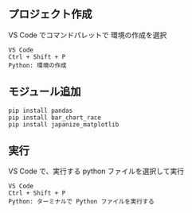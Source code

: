 
## プロジェクト作成
VS Code でコマンドパレットで 環境の作成を選択
```
VS Code
Ctrl + Shift + P
Python: 環境の作成
```

## モジュール追加

```
pip install pandas
pip install bar_chart_race
pip install japanize_matplotlib
```

## 実行
VS Code で、実行する python ファイルを選択して実行

```
VS Code
Ctrl + Shift + P
Python: ターミナルで Python ファイルを実行する
```
